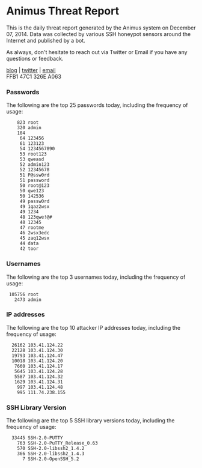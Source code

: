 # Animus Threat Report

This is the daily threat report generated by the Animus system on December 07, 2014. Data was collected by various SSH honeypot sensors around the Internet and published by a bot.  

As always, don't hesitate to reach out via Twitter or Email if you have any questions or feedback.  

[blog](http://morris.guru) | [twitter](https://twitter.com/andrew___morris) | [email](mailto:andrew@morris.guru)  
FFB1 47C1 326E A063  
### Passwords
The following are the top 25 passwords today, including the frequency of usage:
```
    823 root
    320 admin
    104 
     64 123456
     61 123123
     54 1234567890
     53 root123
     53 qweasd
     52 admin123
     52 12345678
     51 P@ssw0rd
     51 password
     50 root@123
     50 qwe123
     50 142536
     49 passw0rd
     49 1qaz2wsx
     49 1234
     48 123qwe!@#
     48 12345
     47 rootme
     46 2wsx3edc
     45 zaq12wsx
     44 data
     42 toor
```

### Usernames
The following are the top 3 usernames today, including the frequency of usage:
```
 105756 root
   2473 admin
```

### IP addresses
The following are the top 10 attacker IP addresses today, including the frequency of usage:
```
  26162 103.41.124.22
  22128 103.41.124.30
  19793 103.41.124.47
  10018 103.41.124.20
   7660 103.41.124.17
   5645 103.41.124.28
   5587 103.41.124.32
   1629 103.41.124.31
    997 103.41.124.48
    995 111.74.238.155
```

### SSH Library Version
The following are the top 5 SSH library versions today, including the frequency of usage:
```
  33445 SSH-2.0-PUTTY
    763 SSH-2.0-PuTTY_Release_0.63
    570 SSH-2.0-libssh2_1.4.2
    366 SSH-2.0-libssh2_1.4.3
      7 SSH-2.0-OpenSSH_5.2
```
